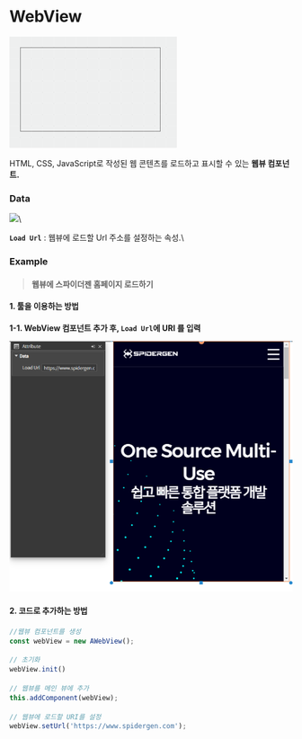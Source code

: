 # WebView

![](../../.gitbook/assets/webview-comp-00.png)

HTML, CSS, JavaScript로 작성된 웹 콘텐츠를 로드하고 표시할 수 있는 **웹뷰 컴포넌트.**

### Data

![](https://wikidocs.net/images/page/24840/webview-ex-001.png)\


**`Load Url`** : 웹뷰에 로드할 Url 주소를 설정하는 속성.\


### Example

> #### 웹뷰에 스파이더젠 홈페이지 로드하기

#### 1. 툴을 이용하는 방법

**1-1. WebView 컴포넌트 추가 후, `Load Url`에 URI 를 입력**

![](../../.gitbook/assets/스크린샷_2025-01-23_163212.png)

#### 2. 코드로 추가하는 방법

```js
//웹뷰 컴포넌트를 생성
const webView = new AWebView(); 

// 초기화
webView.init()

// 웹뷰를 메인 뷰에 추가 
this.addComponent(webView); 

// 웹뷰에 로드할 URI를 설정
webView.setUrl('https://www.spidergen.com');
```
